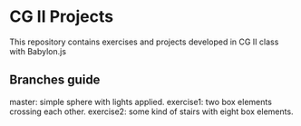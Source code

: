 # CG II Projects
This repository contains exercises and projects developed in CG II class with Babylon.js

## Branches guide
master: simple sphere with lights applied.
exercise1: two box elements crossing each other.
exercise2: some kind of stairs with eight box elements.
